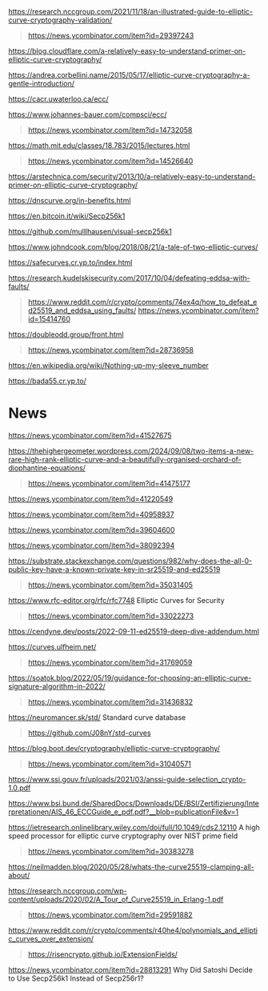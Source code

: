 https://research.nccgroup.com/2021/11/18/an-illustrated-guide-to-elliptic-curve-cryptography-validation/
> https://news.ycombinator.com/item?id=29397243

https://blog.cloudflare.com/a-relatively-easy-to-understand-primer-on-elliptic-curve-cryptography/

https://andrea.corbellini.name/2015/05/17/elliptic-curve-cryptography-a-gentle-introduction/

https://cacr.uwaterloo.ca/ecc/

https://www.johannes-bauer.com/compsci/ecc/
> https://news.ycombinator.com/item?id=14732058

https://math.mit.edu/classes/18.783/2015/lectures.html
> https://news.ycombinator.com/item?id=14526640

https://arstechnica.com/security/2013/10/a-relatively-easy-to-understand-primer-on-elliptic-curve-cryptography/

https://dnscurve.org/in-benefits.html

https://en.bitcoin.it/wiki/Secp256k1

https://github.com/mulllhausen/visual-secp256k1

https://www.johndcook.com/blog/2018/08/21/a-tale-of-two-elliptic-curves/

https://safecurves.cr.yp.to/index.html

https://research.kudelskisecurity.com/2017/10/04/defeating-eddsa-with-faults/
> https://www.reddit.com/r/crypto/comments/74ex4q/how_to_defeat_ed25519_and_eddsa_using_faults/
> https://news.ycombinator.com/item?id=15414760

https://doubleodd.group/front.html
> https://news.ycombinator.com/item?id=28736958

https://en.wikipedia.org/wiki/Nothing-up-my-sleeve_number

https://bada55.cr.yp.to/

# News
https://news.ycombinator.com/item?id=41527675

https://thehighergeometer.wordpress.com/2024/09/08/two-items-a-new-rare-high-rank-elliptic-curve-and-a-beautifully-organised-orchard-of-diophantine-equations/
> https://news.ycombinator.com/item?id=41475177

https://news.ycombinator.com/item?id=41220549

https://news.ycombinator.com/item?id=40958937

https://news.ycombinator.com/item?id=39604600

https://news.ycombinator.com/item?id=38092394

https://substrate.stackexchange.com/questions/982/why-does-the-all-0-public-key-have-a-known-private-key-in-sr25519-and-ed25519
> https://news.ycombinator.com/item?id=35031405

https://www.rfc-editor.org/rfc/rfc7748 Elliptic Curves for Security
> https://news.ycombinator.com/item?id=33022273

https://cendyne.dev/posts/2022-09-11-ed25519-deep-dive-addendum.html

https://curves.ulfheim.net/
> https://news.ycombinator.com/item?id=31769059

https://soatok.blog/2022/05/19/guidance-for-choosing-an-elliptic-curve-signature-algorithm-in-2022/
> https://news.ycombinator.com/item?id=31436832

https://neuromancer.sk/std/ Standard curve database
> https://github.com/J08nY/std-curves

https://blog.boot.dev/cryptography/elliptic-curve-cryptography/
> https://news.ycombinator.com/item?id=31040571

https://www.ssi.gouv.fr/uploads/2021/03/anssi-guide-selection_crypto-1.0.pdf

https://www.bsi.bund.de/SharedDocs/Downloads/DE/BSI/Zertifizierung/Interpretationen/AIS_46_ECCGuide_e_pdf.pdf?__blob=publicationFile&v=1

https://ietresearch.onlinelibrary.wiley.com/doi/full/10.1049/cds2.12110 A high speed processor for elliptic curve cryptography over NIST prime field
> https://news.ycombinator.com/item?id=30383278

https://neilmadden.blog/2020/05/28/whats-the-curve25519-clamping-all-about/

https://research.nccgroup.com/wp-content/uploads/2020/02/A_Tour_of_Curve25519_in_Erlang-1.pdf
> https://news.ycombinator.com/item?id=29591882

https://www.reddit.com/r/crypto/comments/r40he4/polynomials_and_elliptic_curves_over_extension/
> https://risencrypto.github.io/ExtensionFields/

https://news.ycombinator.com/item?id=28813291 Why Did Satoshi Decide to Use Secp256k1 Instead of Secp256r1?

  